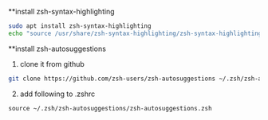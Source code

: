 
**install zsh-syntax-highlighting

```bash
sudo apt install zsh-syntax-highlighting
echo "source /usr/share/zsh-syntax-highlighting/zsh-syntax-highlighting.zsh" >> ${ZDOTDIR:-$HOME}/.zshrc

```


**install zsh-autosuggestions
1. clone it from github
```bash
git clone https://github.com/zsh-users/zsh-autosuggestions ~/.zsh/zsh-autosuggestions
```

2. add following to .zshrc
```
source ~/.zsh/zsh-autosuggestions/zsh-autosuggestions.zsh

```
